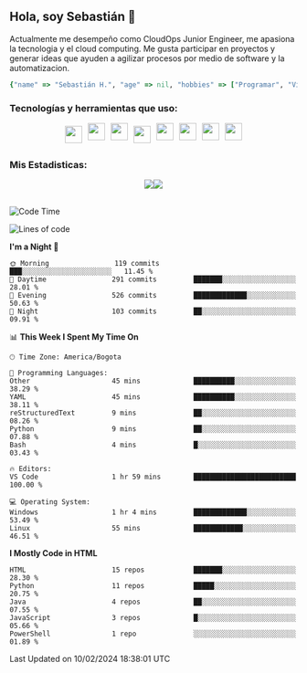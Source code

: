 ## Hola, soy Sebastián 👋

Actualmente me desempeño como CloudOps Junior Engineer, me apasiona la tecnologia y el cloud computing. Me gusta participar en proyectos y generar ideas que ayuden a agilizar procesos por medio de software y la automatizacion.

```Ruby
{"name" => "Sebastián H.", "age" => nil, "hobbies" => ["Programar", "Videojuegos", "Aprender nuevas cosas"]}
```


### Tecnologías y herramientas que uso: 
<div style="display: flex; flex-direction: row; justify-content: center;">
  <img src="https://cdn.svgporn.com/logos/aws.svg" width="30px" height="30px" hspace="5" vspace="5"/>
  <img src="https://cdn.svgporn.com/logos/aws-lambda.svg" width="30px" height="30px" hspace="5"/>
  <img src="https://cdn.svgporn.com/logos/aws-cloudformation.svg" width="30px" height="30px" hspace="5"/>
  <img src="https://cdn.svgporn.com/logos/docker-icon.svg" width="30px" height="30px" hspace="5" vspace="5"/>
  <img src="https://cdn.svgporn.com/logos/python.svg" width="30px" height="30px" hspace="5"/>
  <img src="https://cdn.svgporn.com/logos/go.svg" width="30px" height="30px" hspace="5"/>
  <img src="https://cdn.svgporn.com/logos/bash-icon.svg" width="30px" height="30px" hspace="5"/>
  <img src="https://cdn.svgporn.com/logos/visual-studio-code.svg" width="30px" height="30px" hspace="5"/>
</div>


 ### Mis Estadisticas: 
 
 
<div style="display: flex; flex-direction: row; justify-content: center;">
  <img src="https://www.codewars.com/users/Sebas1012/badges/micro"/>
  <img src="https://visitor-badge.laobi.icu/badge?page_id=Sebas1012.Sebas1012%22"/>
</div>

<br>

<!--START_SECTION:waka-->
![Code Time](http://img.shields.io/badge/Code%20Time-574%20hrs%2026%20mins-blue)

![Lines of code](https://img.shields.io/badge/From%20Hello%20World%20I%27ve%20Written-137.0%20thousand%20lines%20of%20code-blue)

**I'm a Night 🦉** 

```text
🌞 Morning                119 commits         ███░░░░░░░░░░░░░░░░░░░░░░   11.45 % 
🌆 Daytime                291 commits         ███████░░░░░░░░░░░░░░░░░░   28.01 % 
🌃 Evening                526 commits         █████████████░░░░░░░░░░░░   50.63 % 
🌙 Night                  103 commits         ██░░░░░░░░░░░░░░░░░░░░░░░   09.91 % 
```


📊 **This Week I Spent My Time On** 

```text
🕑︎ Time Zone: America/Bogota

💬 Programming Languages: 
Other                    45 mins             ██████████░░░░░░░░░░░░░░░   38.29 % 
YAML                     45 mins             ██████████░░░░░░░░░░░░░░░   38.11 % 
reStructuredText         9 mins              ██░░░░░░░░░░░░░░░░░░░░░░░   08.26 % 
Python                   9 mins              ██░░░░░░░░░░░░░░░░░░░░░░░   07.88 % 
Bash                     4 mins              █░░░░░░░░░░░░░░░░░░░░░░░░   03.43 % 

🔥 Editors: 
VS Code                  1 hr 59 mins        █████████████████████████   100.00 % 

💻 Operating System: 
Windows                  1 hr 4 mins         █████████████░░░░░░░░░░░░   53.49 % 
Linux                    55 mins             ████████████░░░░░░░░░░░░░   46.51 % 
```

**I Mostly Code in HTML** 

```text
HTML                     15 repos            ███████░░░░░░░░░░░░░░░░░░   28.30 % 
Python                   11 repos            █████░░░░░░░░░░░░░░░░░░░░   20.75 % 
Java                     4 repos             ██░░░░░░░░░░░░░░░░░░░░░░░   07.55 % 
JavaScript               3 repos             █░░░░░░░░░░░░░░░░░░░░░░░░   05.66 % 
PowerShell               1 repo              ░░░░░░░░░░░░░░░░░░░░░░░░░   01.89 % 
```




 Last Updated on 10/02/2024 18:38:01 UTC
<!--END_SECTION:waka-->
